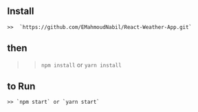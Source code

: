 ## Install 
    >>  `https://github.com/EMahmoudNabil/React-Weather-App.git`
## then 
   >>  `npm install` or `yarn install`
## to Run 
    >> `npm start` or `yarn start`
